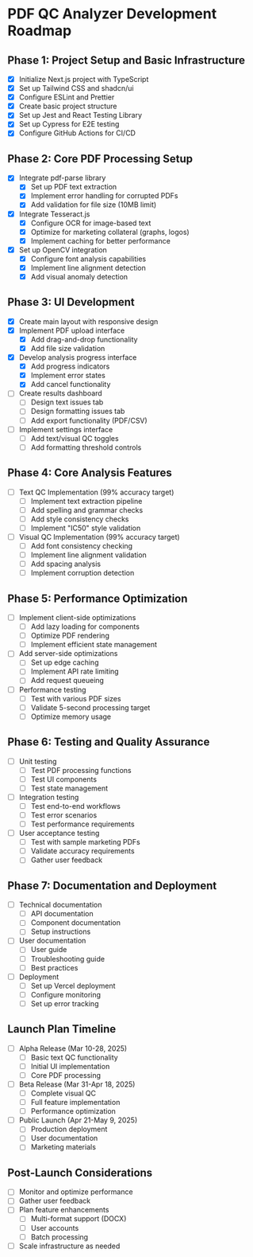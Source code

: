 # PDF QC Analyzer Development Roadmap

## Phase 1: Project Setup and Basic Infrastructure
- [x] Initialize Next.js project with TypeScript
- [x] Set up Tailwind CSS and shadcn/ui
- [x] Configure ESLint and Prettier
- [x] Create basic project structure
- [x] Set up Jest and React Testing Library
- [x] Set up Cypress for E2E testing
- [x] Configure GitHub Actions for CI/CD

## Phase 2: Core PDF Processing Setup
- [x] Integrate pdf-parse library
  - [x] Set up PDF text extraction
  - [x] Implement error handling for corrupted PDFs
  - [x] Add validation for file size (10MB limit)
- [x] Integrate Tesseract.js
  - [x] Configure OCR for image-based text
  - [x] Optimize for marketing collateral (graphs, logos)
  - [x] Implement caching for better performance
- [x] Set up OpenCV integration
  - [x] Configure font analysis capabilities
  - [x] Implement line alignment detection
  - [x] Add visual anomaly detection

## Phase 3: UI Development
- [x] Create main layout with responsive design
- [x] Implement PDF upload interface
  - [x] Add drag-and-drop functionality
  - [x] Add file size validation
- [x] Develop analysis progress interface
  - [x] Add progress indicators
  - [x] Implement error states
  - [x] Add cancel functionality
- [ ] Create results dashboard
  - [ ] Design text issues tab
  - [ ] Design formatting issues tab
  - [ ] Add export functionality (PDF/CSV)
- [ ] Implement settings interface
  - [ ] Add text/visual QC toggles
  - [ ] Add formatting threshold controls

## Phase 4: Core Analysis Features
- [ ] Text QC Implementation (99% accuracy target)
  - [ ] Implement text extraction pipeline
  - [ ] Add spelling and grammar checks
  - [ ] Add style consistency checks
  - [ ] Implement "IC50" style validation
- [ ] Visual QC Implementation (99% accuracy target)
  - [ ] Add font consistency checking
  - [ ] Implement line alignment validation
  - [ ] Add spacing analysis
  - [ ] Implement corruption detection

## Phase 5: Performance Optimization
- [ ] Implement client-side optimizations
  - [ ] Add lazy loading for components
  - [ ] Optimize PDF rendering
  - [ ] Implement efficient state management
- [ ] Add server-side optimizations
  - [ ] Set up edge caching
  - [ ] Implement API rate limiting
  - [ ] Add request queueing
- [ ] Performance testing
  - [ ] Test with various PDF sizes
  - [ ] Validate 5-second processing target
  - [ ] Optimize memory usage

## Phase 6: Testing and Quality Assurance
- [ ] Unit testing
  - [ ] Test PDF processing functions
  - [ ] Test UI components
  - [ ] Test state management
- [ ] Integration testing
  - [ ] Test end-to-end workflows
  - [ ] Test error scenarios
  - [ ] Test performance requirements
- [ ] User acceptance testing
  - [ ] Test with sample marketing PDFs
  - [ ] Validate accuracy requirements
  - [ ] Gather user feedback

## Phase 7: Documentation and Deployment
- [ ] Technical documentation
  - [ ] API documentation
  - [ ] Component documentation
  - [ ] Setup instructions
- [ ] User documentation
  - [ ] User guide
  - [ ] Troubleshooting guide
  - [ ] Best practices
- [ ] Deployment
  - [ ] Set up Vercel deployment
  - [ ] Configure monitoring
  - [ ] Set up error tracking

## Launch Plan Timeline
- [ ] Alpha Release (Mar 10-28, 2025)
  - [ ] Basic text QC functionality
  - [ ] Initial UI implementation
  - [ ] Core PDF processing
- [ ] Beta Release (Mar 31-Apr 18, 2025)
  - [ ] Complete visual QC
  - [ ] Full feature implementation
  - [ ] Performance optimization
- [ ] Public Launch (Apr 21-May 9, 2025)
  - [ ] Production deployment
  - [ ] User documentation
  - [ ] Marketing materials

## Post-Launch Considerations
- [ ] Monitor and optimize performance
- [ ] Gather user feedback
- [ ] Plan feature enhancements
  - [ ] Multi-format support (DOCX)
  - [ ] User accounts
  - [ ] Batch processing
- [ ] Scale infrastructure as needed 